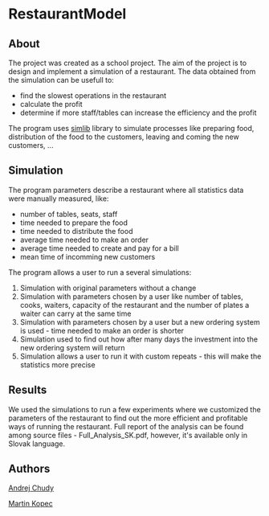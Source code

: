 # RestaurantModel


## About

The project was created as a school project. The aim of the project is to
design and implement a simulation of a restaurant. The data obtained from the
simulation can be usefull to:
- find the slowest operations in the restaurant
- calculate the profit
- determine if more staff/tables can increase the efficiency and the profit

The program uses [simlib](http://www.fit.vutbr.cz/~peringer/SIMLIB/) library
to simulate processes like preparing food, distribution of the food to the
customers, leaving and coming the new customers, ...


## Simulation

The program parameters describe a restaurant where all statistics data were
manually measured, like:
- number of tables, seats, staff
- time needed to prepare the food
- time needed to distribute the food
- average time needed to make an order
- average time needed to create and pay for a bill
- mean time of incomming new customers

The program allows a user to run a several simulations:
1. Simulation with original parameters without a change
2. Simulation with parameters chosen by a user like number of tables, cooks,
waiters, capacity of the restaurant and the number of plates a waiter can carry
at the same time
3. Simulation with parameters chosen by a user but a new ordering system is
used - time needed to make an order is shorter
4. Simulation used to find out how after many days the investment into the new
ordering system will return
5. Simulation allows a user to run it with custom repeats - this will make
the statistics more precise


## Results

We used the simulations to run a few experiments where we customized the
parameters of the restaurant to find out the more efficient and profitable ways
of running the restaurant. Full report of the analysis can be found among
source files - Full\_Analysis\_SK.pdf, however, it's available only in Slovak
language.


## Authors

[Andrej Chudy](https://github.com/chudyandrej)

[Martin Kopec](https://github.com/kopecmartin)
